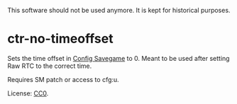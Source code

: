 This software should not be used anymore. It is kept for historical purposes.

# ctr-no-timeoffset
Sets the time offset in [Config Savegame](https://www.3dbrew.org/wiki/Config_Savegame) to 0. Meant to be used after setting Raw RTC to the correct time.

Requires SM patch or access to cfg:u.

License: [CC0](https://creativecommons.org/publicdomain/mark/1.0/).

